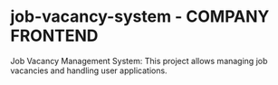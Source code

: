 # job-vacancy-system - COMPANY FRONTEND
Job Vacancy Management System: This project allows managing job vacancies and handling user applications.
